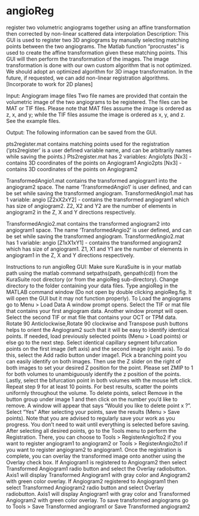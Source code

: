 # angioReg
register two volumetric angiograms together using an affine transformation then corrected by non-linear scattered data interpolation
Description:
This GUI is used to register two 3D angiograms by manually selecting matching points between the two angiograms. The Matlab function “procrustes” is used to create the affine transformation given these matching points. This GUI will then perform the transformation of the images. The image transformation is done with our own custom algorithm that is not optimized. We should adopt an optimized algorithm for 3D image transformation. In the future, if requested, we can add non-linear registration algorithms. [Incorporate to work for 2D planes]

Input: 
Angiogram image files
Two file names are provided that contain the volumetric image of the two angiograms to be registered. The files can be MAT or TIF files. Please note that MAT files assume the image is ordered as z, x, and y; while the TIF files assume the image is ordered as x, y, and z. See the example files.

Output: 
The following information can be saved from the GUI.

pts2register.mat contains matching points used for the registration (‘pts2register’ is a user defined variable name, and can be arbitrarily names while saving the points.)
Pts2register.mat has 2 variables:
Angio1pts [Nx3] - contains 3D coordinates of the points on Angiogram1
Angio2pts [Nx3] - contains 3D coordinates of the points on Angiogram2

TransformedAngio1.mat contains the transformed angiogram1 into the angiogram2 space. The name ‘TransformedAngio1’ is user defined, and can be set while saving the transformed angiogram.
TransformedAngio1.mat has 1 variable:
angio [Z2xX2xY2] - contains the transformed angiogram1 which has size of angiogram2. Z2, X2 and Y2 are the number of elements in angiogram2 in the Z, X and Y directions respectively.

TransformedAngio2.mat contains the transformed angiogram2 into angiogram1 space. The name ‘TransformedAngio2’ is user defined, and can be set while saving the transformed angiogram.
TransformedAngio2.mat has 1 variable:
angio [Z1xX1xY1] - contains the transformed angiogram2 which has size of angiogram1. Z1, X1 and Y1 are the number of elements in angiogram1 in the Z, X and Y directions respectively.

Instructions to run angioReg GUI:
Make sure KuraSuite is in your matlab path using the matlab command setpaths(path, genpath(cd)) from the KuraSuite root directory (or from the angioReg sub-directory).
Change directory to the folder containing your data files.
Type angioReg in the MATLAB command window (Do not open by double clicking angioReg.fig. It will open the GUI but it may not function properly).
To Load the angiograms go to Menu > Load Data
A window prompt opens. Select the TIF or mat file that contains your first angiogram data.
Another window prompt will open. Select the second TIF or mat file that contains your OCT or TPM data.
Rotate 90 Anticlockwise,Rotate 90 clockwise and Transpose push buttons helps to orient the Angiogram2 such that it will be easy to identify identical points.
If needed, load previously selected points (Menu > Load points) or else go to the next step.
Select identical capillary segment bifurcation points on the first image (left axis) and the second image (right axis). To do this, select the Add radio button under image1. Pick a branching point you can easily identify on both images. Then use the Z slider on the right of both images to set your desired Z position for the point. Please set ZMIP to 1 for both volumes to unambiguously identify the z position of the points. Lastly, select the bifurcation point in both volumes with the mouse left click.
Repeat step 9 for at least 10 points. For best results, scatter the points uniformly throughout the volume. 
To delete points, select Remove in the button group under image 1 and then click on the number you’d like to remove. A window will appear that says “Would you like to delete point  x ?”. Select “Yes”
After selecting your points, save the results (Menu > Save points). Note that you are advised to regularly save your work as you progress. You don’t need to wait until everything is selected before saving.
After selecting all desired points, go to the Tools menu to perform the Registration. There, you can choose to Tools > RegisterAngio1to2 if you want to register angiogram1 to angiogram2 or Tools > RegisterAngio2to1 if you want to register angiogram2 to angiogram1.
Once the registration is complete, you can overlay the transformed image onto another using the Overlay check box. 
If Angiogram1 is registered to Angiogram2 then select Transformed Angiogram1 radio button and select the Overlay radiobutton. Axis1 will display Transformed Angiogram1 with gray color and Angiogram2 with green color overlay.
If Angiogram2 registered to Angiogram1 then select Transformed Angiogram2 radio button and select Overlay radiobutton. Axis1 will display Angiogram1 with gray color and Transformed Angiogram2 with green color overlay.
To save transformed angiograms go to Tools > Save Transformed angiogram1 or Save Transformed angiogram2
